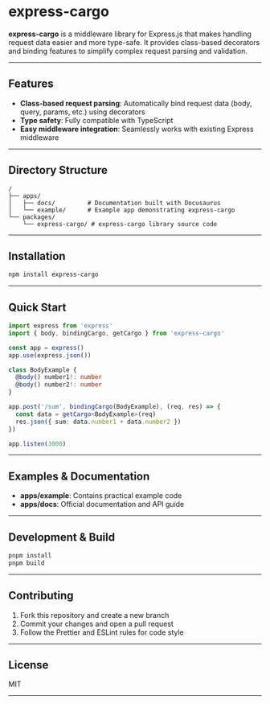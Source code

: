 # express-cargo

**express-cargo** is a middleware library for Express.js that makes handling request data easier and more type-safe.
It provides class-based decorators and binding features to simplify complex request parsing and validation.

---

## Features

* **Class-based request parsing**: Automatically bind request data (body, query, params, etc.) using decorators
* **Type safety**: Fully compatible with TypeScript
* **Easy middleware integration**: Seamlessly works with existing Express middleware

---

## Directory Structure

```
/
├── apps/
│   ├── docs/         # Documentation built with Docusaurus
│   └── example/      # Example app demonstrating express-cargo
└── packages/
    └── express-cargo/ # express-cargo library source code
```

---

## Installation

```bash
npm install express-cargo
```

---

## Quick Start

```ts
import express from 'express'
import { body, bindingCargo, getCargo } from 'express-cargo'

const app = express()
app.use(express.json())

class BodyExample {
  @body() number1!: number
  @body() number2!: number
}

app.post('/sum', bindingCargo(BodyExample), (req, res) => {
  const data = getCargo<BodyExample>(req)
  res.json({ sum: data.number1 + data.number2 })
})

app.listen(3000)
```

---

## Examples & Documentation

* **apps/example**: Contains practical example code
* **apps/docs**: Official documentation and API guide

---

## Development & Build

```bash
pnpm install
pnpm build
```

---

## Contributing

1. Fork this repository and create a new branch
2. Commit your changes and open a pull request
3. Follow the Prettier and ESLint rules for code style

---

## License

MIT

---
